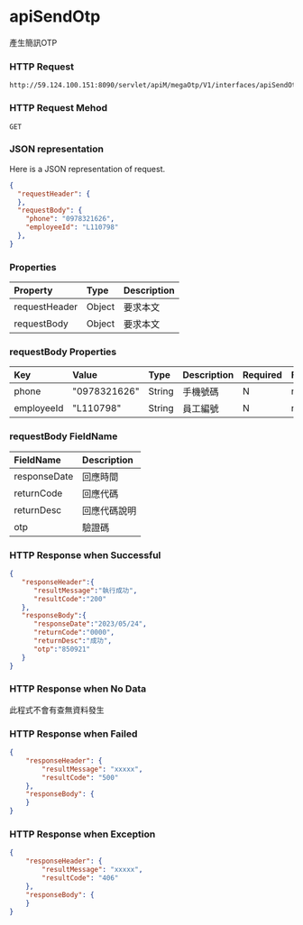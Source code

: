 # apiSendOtp
產生簡訊OTP

### HTTP Request
```
http://59.124.100.151:8090/servlet/apiM/megaOtp/V1/interfaces/apiSendOtp
```

### HTTP Request Mehod
```
GET
```

### JSON representation

Here is a JSON representation of request.
```json
{
  "requestHeader": {
  },
  "requestBody": {
    "phone": "0978321626",
    "employeeId": "L110798"
  },
}
```

### Properties
| Property | Type | Description |
|:---------|:-----|:------------|
| requestHeader | Object | 要求本文 |
| requestBody | Object | 要求本文 |

### requestBody Properties
| Key | Value | Type | Description | Required | Format |
|:----------|:-------------|:-----|:------------|:------------|:------------|
| phone | "0978321626" | String | 手機號碼 | N | n/a |
| employeeId | "L110798" | String | 員工編號 | N | n/a |

### requestBody FieldName
| FieldName | Description |
|:----------|:-------------|
| responseDate | 回應時間 |
| returnCode | 回應代碼 |
| returnDesc | 回應代碼說明 |
| otp | 驗證碼 |


### HTTP Response when Successful
```json
{
   "responseHeader":{
      "resultMessage":"執行成功",
      "resultCode":"200"
   },
   "responseBody":{
      "responseDate":"2023/05/24",
      "returnCode":"0000",
      "returnDesc":"成功",
      "otp":"850921"
   }
}
```

### HTTP Response when No Data
此程式不會有查無資料發生

### HTTP Response when Failed
```json
{
    "responseHeader": {
        "resultMessage": "xxxxx",
        "resultCode": "500"
    },
    "responseBody": {
    }
}
```

### HTTP Response when Exception
```json
{
    "responseHeader": {
        "resultMessage": "xxxxx",
        "resultCode": "406"
    },
    "responseBody": {
    }
}
```
